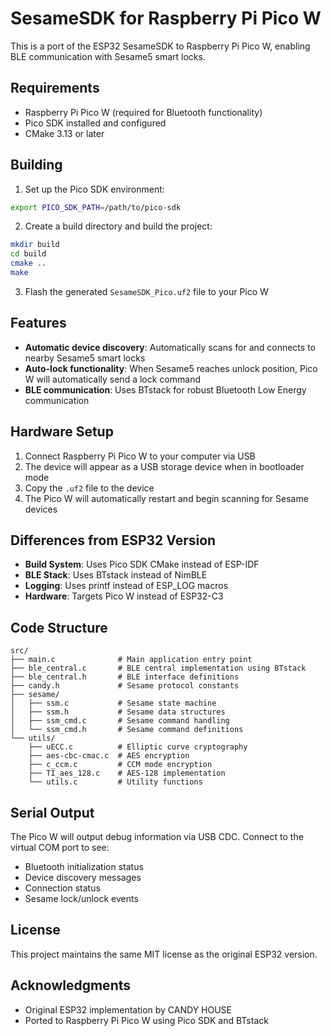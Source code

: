 # SesameSDK for Raspberry Pi Pico W

This is a port of the ESP32 SesameSDK to Raspberry Pi Pico W, enabling BLE communication with Sesame5 smart locks.

## Requirements

- Raspberry Pi Pico W (required for Bluetooth functionality)
- Pico SDK installed and configured
- CMake 3.13 or later

## Building

1. Set up the Pico SDK environment:
```bash
export PICO_SDK_PATH=/path/to/pico-sdk
```

2. Create a build directory and build the project:
```bash
mkdir build
cd build
cmake ..
make
```

3. Flash the generated `SesameSDK_Pico.uf2` file to your Pico W

## Features

- **Automatic device discovery**: Automatically scans for and connects to nearby Sesame5 smart locks
- **Auto-lock functionality**: When Sesame5 reaches unlock position, Pico W will automatically send a lock command
- **BLE communication**: Uses BTstack for robust Bluetooth Low Energy communication

## Hardware Setup

1. Connect Raspberry Pi Pico W to your computer via USB
2. The device will appear as a USB storage device when in bootloader mode
3. Copy the `.uf2` file to the device
4. The Pico W will automatically restart and begin scanning for Sesame devices

## Differences from ESP32 Version

- **Build System**: Uses Pico SDK CMake instead of ESP-IDF
- **BLE Stack**: Uses BTstack instead of NimBLE
- **Logging**: Uses printf instead of ESP_LOG macros
- **Hardware**: Targets Pico W instead of ESP32-C3

## Code Structure

```
src/
├── main.c              # Main application entry point
├── ble_central.c       # BLE central implementation using BTstack
├── ble_central.h       # BLE interface definitions
├── candy.h             # Sesame protocol constants
├── sesame/
│   ├── ssm.c           # Sesame state machine
│   ├── ssm.h           # Sesame data structures
│   ├── ssm_cmd.c       # Sesame command handling
│   └── ssm_cmd.h       # Sesame command definitions
└── utils/
    ├── uECC.c          # Elliptic curve cryptography
    ├── aes-cbc-cmac.c  # AES encryption
    ├── c_ccm.c         # CCM mode encryption
    ├── TI_aes_128.c    # AES-128 implementation
    └── utils.c         # Utility functions
```

## Serial Output

The Pico W will output debug information via USB CDC. Connect to the virtual COM port to see:
- Bluetooth initialization status
- Device discovery messages
- Connection status
- Sesame lock/unlock events

## License

This project maintains the same MIT license as the original ESP32 version.

## Acknowledgments

- Original ESP32 implementation by CANDY HOUSE
- Ported to Raspberry Pi Pico W using Pico SDK and BTstack